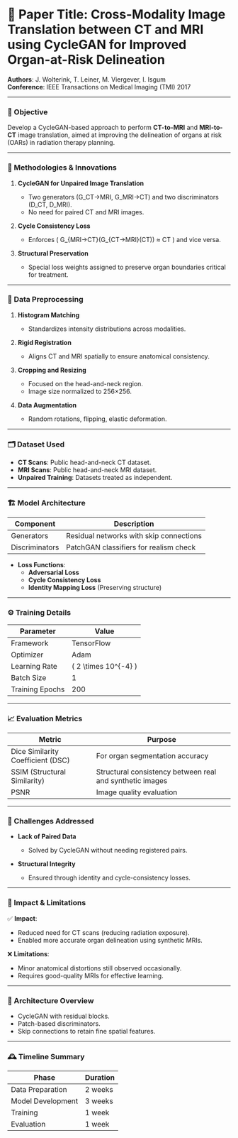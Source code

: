 # 📄 Paper Title: **Cross-Modality Image Translation between CT and MRI using CycleGAN for Improved Organ-at-Risk Delineation**  
**Authors**: J. Wolterink, T. Leiner, M. Viergever, I. Isgum  
**Conference**: IEEE Transactions on Medical Imaging (TMI) 2017  

---

### 🎯 Objective
Develop a CycleGAN-based approach to perform **CT-to-MRI** and **MRI-to-CT** image translation, aimed at improving the delineation of organs at risk (OARs) in radiation therapy planning.

---

### 🧠 Methodologies & Innovations

1. **CycleGAN for Unpaired Image Translation**  
   - Two generators (G_CT→MRI, G_MRI→CT) and two discriminators (D_CT, D_MRI).
   - No need for paired CT and MRI images.

2. **Cycle Consistency Loss**  
   - Enforces \( G_{MRI→CT}(G_{CT→MRI}(CT)) ≈ CT \) and vice versa.

3. **Structural Preservation**  
   - Special loss weights assigned to preserve organ boundaries critical for treatment.

---

### 🧪 Data Preprocessing

1. **Histogram Matching**  
   - Standardizes intensity distributions across modalities.

2. **Rigid Registration**  
   - Aligns CT and MRI spatially to ensure anatomical consistency.

3. **Cropping and Resizing**  
   - Focused on the head-and-neck region.
   - Image size normalized to 256×256.

4. **Data Augmentation**  
   - Random rotations, flipping, elastic deformation.

---

### 🗂️ Dataset Used

- **CT Scans**: Public head-and-neck CT dataset.
- **MRI Scans**: Public head-and-neck MRI dataset.
- **Unpaired Training**: Datasets treated as independent.

---

### 🏗️ Model Architecture

| Component | Description |
|-----------|-------------|
| Generators | Residual networks with skip connections |
| Discriminators | PatchGAN classifiers for realism check |

- **Loss Functions**:
  - **Adversarial Loss**
  - **Cycle Consistency Loss**
  - **Identity Mapping Loss** (Preserving structure)

---

### ⚙️ Training Details

| Parameter | Value |
|-----------|-------|
| Framework | TensorFlow |
| Optimizer | Adam |
| Learning Rate | \( 2 \times 10^{-4} \) |
| Batch Size | 1 |
| Training Epochs | 200 |

---

### 📈 Evaluation Metrics

| Metric | Purpose |
|--------|---------|
| Dice Similarity Coefficient (DSC) | For organ segmentation accuracy |
| SSIM (Structural Similarity) | Structural consistency between real and synthetic images |
| PSNR | Image quality evaluation |

---

### 🧩 Challenges Addressed

- **Lack of Paired Data**  
  - Solved by CycleGAN without needing registered pairs.

- **Structural Integrity**  
  - Ensured through identity and cycle-consistency losses.

---

### 📌 Impact & Limitations

✅ **Impact**:
- Reduced need for CT scans (reducing radiation exposure).
- Enabled more accurate organ delineation using synthetic MRIs.

❌ **Limitations**:
- Minor anatomical distortions still observed occasionally.
- Requires good-quality MRIs for effective learning.

---

### 🧬 Architecture Overview

- CycleGAN with residual blocks.
- Patch-based discriminators.
- Skip connections to retain fine spatial features.

---

### 🕰️ Timeline Summary

| Phase | Duration |
|-------|----------|
| Data Preparation | 2 weeks |
| Model Development | 3 weeks |
| Training | 1 week |
| Evaluation | 1 week |
